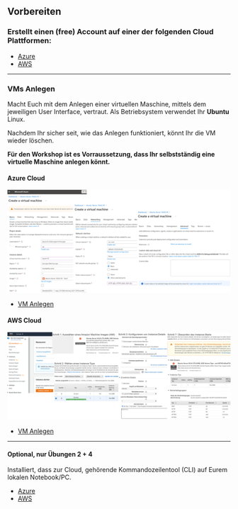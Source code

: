 Vorbereiten
-----------

### Erstellt einen (free) Account auf einer der folgenden Cloud Plattformen:

* [Azure](https://azure.microsoft.com/en-us/free/)
* [AWS](https://aws.amazon.com/de/free/)

***
### VMs Anlegen

Macht Euch mit dem Anlegen einer virtuellen Maschine, mittels dem jeweiligen User Interface, vertraut. Als Betriebsystem verwendet Ihr **Ubuntu** Linux.

Nachdem Ihr sicher seit, wie das Anlegen funktioniert, könnt Ihr die VM wieder löschen.

**Für den Workshop ist es Vorraussetzung, dass Ihr selbstständig eine virtuelle Maschine anlegen könnt.**

#### Azure Cloud

![](x_gitressourcen/images/azure-create-vm.png)

* [VM Anlegen](https://portal.azure.com/#create/Canonical.UbuntuServer1804LTS-ARM)

#### AWS Cloud

![](x_gitressourcen/images/aws-create-vm.png)

* [VM Anlegen](https://eu-central-1.console.aws.amazon.com/ec2/v2/home?region=eu-central-1#LaunchInstanceWizard:)

***
#### Optional, nur Übungen 2 + 4

Installiert, dass zur Cloud, gehörende Kommandozeilentool (CLI) auf Eurem lokalen Notebook/PC.

* [Azure](https://docs.microsoft.com/en-us/cli/azure/install-azure-cli)
* [AWS](https://aws.amazon.com/de/cli/)

 

